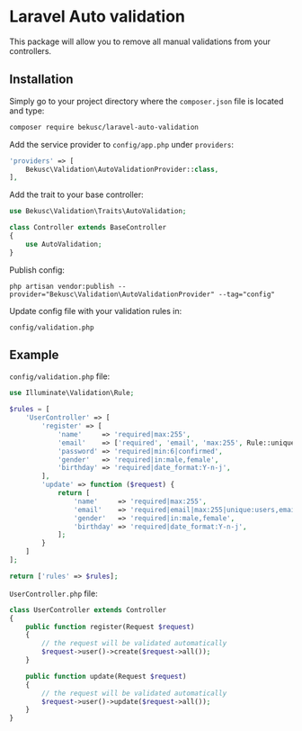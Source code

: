 # Laravel Auto validation
This package will allow you to remove all manual validations from your controllers.

## Installation
Simply go to your project directory where the `composer.json` file is located and type:

```sh
composer require bekusc/laravel-auto-validation
```

Add the service provider to `config/app.php` under `providers`:

```php
'providers' => [
    Bekusc\Validation\AutoValidationProvider::class,
],
```

Add the trait to your base controller:

```php
use Bekusc\Validation\Traits\AutoValidation;

class Controller extends BaseController
{
    use AutoValidation;
}
```

Publish config:

```
php artisan vendor:publish --provider="Bekusc\Validation\AutoValidationProvider" --tag="config"
```

Update config file with your validation rules in:

```
config/validation.php
```

## Example

`config/validation.php` file:

```php
use Illuminate\Validation\Rule;

$rules = [
    'UserController' => [
        'register' => [
            'name'     => 'required|max:255',
            'email'    => ['required', 'email', 'max:255', Rule::unique('users')->where('status', 1)],
            'password' => 'required|min:6|confirmed',
            'gender'   => 'required|in:male,female',
            'birthday' => 'required|date_format:Y-n-j',
        ],
        'update' => function ($request) {
            return [
                'name'     => 'required|max:255',
                'email'    => 'required|email|max:255|unique:users,email,'.$request->user()->id,
                'gender'   => 'required|in:male,female',
                'birthday' => 'required|date_format:Y-n-j',
            ];
        }
    ]
];

return ['rules' => $rules];
```

`UserController.php` file:

```php
class UserController extends Controller
{
    public function register(Request $request)
    {
        // the request will be validated automatically
        $request->user()->create($request->all());
    }

    public function update(Request $request)
    {
        // the request will be validated automatically
        $request->user()->update($request->all());
    }
}
```
